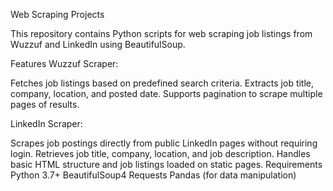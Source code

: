 Web Scraping Projects

This repository contains Python scripts for web scraping job listings from Wuzzuf and LinkedIn using BeautifulSoup.

Features
Wuzzuf Scraper:

Fetches job listings based on predefined search criteria.
Extracts job title, company, location, and posted date.
Supports pagination to scrape multiple pages of results.

LinkedIn Scraper:

Scrapes job postings directly from public LinkedIn pages without requiring login.
Retrieves job title, company, location, and job description.
Handles basic HTML structure and job listings loaded on static pages.
Requirements
Python 3.7+
BeautifulSoup4
Requests
Pandas (for data manipulation)
